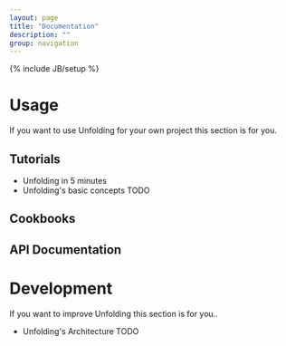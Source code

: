 ```yaml
---
layout: page
title: "Documentation"
description: ""
group: navigation
---
```

{% include JB/setup %}

# Usage
If you want to use Unfolding for your own project this section is for you.

## Tutorials
- Unfolding in 5 minutes
- Unfolding's basic concepts TODO

## Cookbooks

## API Documentation

# Development
If you want to improve Unfolding this section is for you..

- Unfolding's Architecture TODO
